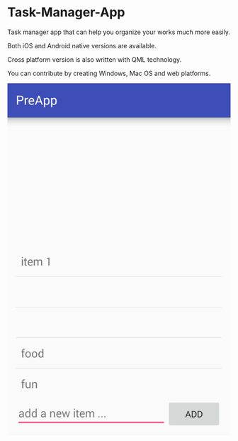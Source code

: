 # Task-Manager-App
Task manager app that can help you organize your works much more easily.

Both iOS and Android native versions are available. 

Cross platform version is also written with QML technology. 

You can contribute by creating Windows, Mac OS and web platforms. 

![Alt text](/unspecified.png?raw=true "android demo")
